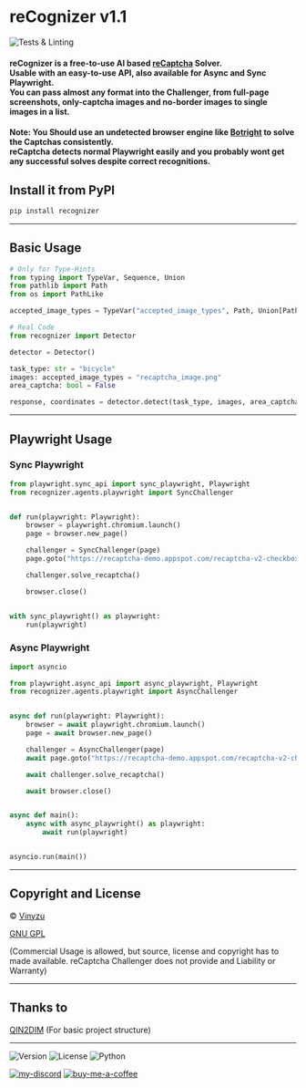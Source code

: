 # reCognizer v1.1
![Tests & Linting](https://github.com/Vinyzu/recognizer/actions/workflows/tests.yml/badge.svg)

#### reCognizer is a free-to-use AI based [reCaptcha](https://developers.google.com/recaptcha) Solver. <br> Usable with an easy-to-use API, also available for Async and Sync Playwright. <br> You can pass almost any format into the Challenger, from full-page screenshots, only-captcha images and no-border images to single images in a list.

#### Note: You Should use an undetected browser engine like [Botright](https://github.com/Vinyzu/Botright) to solve the Captchas consistently. <br>  reCaptcha detects normal Playwright easily and you probably wont get any successful solves despite correct recognitions.

## Install it from PyPI

```bash
pip install recognizer
```

---

## Basic Usage

```py
# Only for Type-Hints
from typing import TypeVar, Sequence, Union
from pathlib import Path
from os import PathLike

accepted_image_types = TypeVar("accepted_image_types", Path, Union[PathLike[str], str], bytes, Sequence[Path], Sequence[Union[PathLike[str], str]], Sequence[bytes])

# Real Code
from recognizer import Detector

detector = Detector()

task_type: str = "bicycle"
images: accepted_image_types = "recaptcha_image.png"
area_captcha: bool = False

response, coordinates = detector.detect(task_type, images, area_captcha=area_captcha)
```

---

## Playwright Usage
### Sync Playwright

```py
from playwright.sync_api import sync_playwright, Playwright
from recognizer.agents.playwright import SyncChallenger


def run(playwright: Playwright):
    browser = playwright.chromium.launch()
    page = browser.new_page()

    challenger = SyncChallenger(page)
    page.goto("https://recaptcha-demo.appspot.com/recaptcha-v2-checkbox-explicit.php")

    challenger.solve_recaptcha()

    browser.close()


with sync_playwright() as playwright:
    run(playwright)
```


### Async Playwright

```py
import asyncio

from playwright.async_api import async_playwright, Playwright
from recognizer.agents.playwright import AsyncChallenger


async def run(playwright: Playwright):
    browser = await playwright.chromium.launch()
    page = await browser.new_page()

    challenger = AsyncChallenger(page)
    await page.goto("https://recaptcha-demo.appspot.com/recaptcha-v2-checkbox-explicit.php")

    await challenger.solve_recaptcha()

    await browser.close()


async def main():
    async with async_playwright() as playwright:
        await run(playwright)


asyncio.run(main())
```
---

## Copyright and License
© [Vinyzu](https://github.com/Vinyzu/)

[GNU GPL](https://choosealicense.com/licenses/gpl-3.0/)

(Commercial Usage is allowed, but source, license and copyright has to made available. reCaptcha Challenger does not provide and Liability or Warranty)

---

## Thanks to

[QIN2DIM](https://github.com/QIN2DIM) (For basic project structure)

---

![Version](https://img.shields.io/badge/reCognizer-v1.1-blue)
![License](https://img.shields.io/badge/License-GNU%20GPL-green)
![Python](https://img.shields.io/badge/Python-v3.x-lightgrey)

[![my-discord](https://img.shields.io/badge/My_Discord-000?style=for-the-badge&logo=google-chat&logoColor=blue)](https://discordapp.com/users/935224495126487150)
[![buy-me-a-coffee](https://img.shields.io/badge/Buy_Me_A_Coffee-000?style=for-the-badge&logo=ko-fi&logoColor=brown)](https://ko-fi.com/vinyzu)